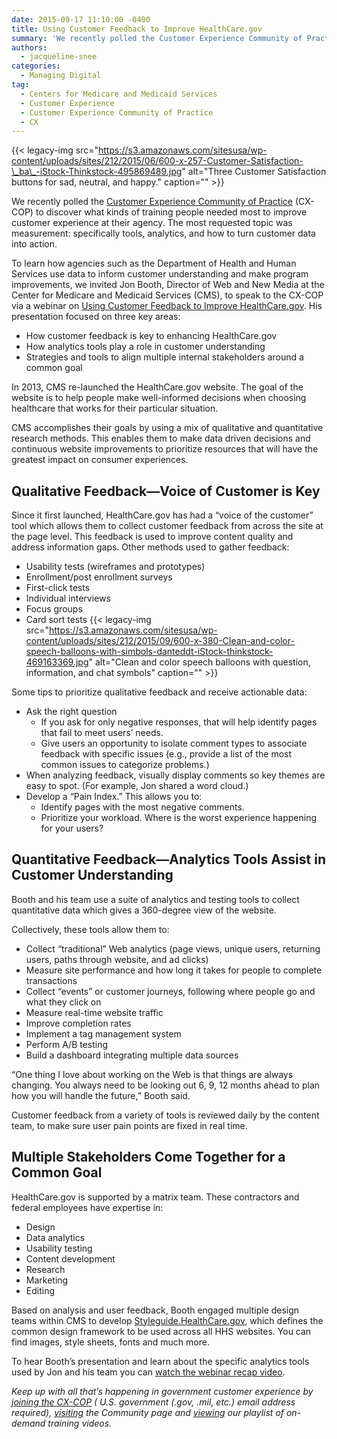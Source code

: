 ```yaml
---
date: 2015-09-17 11:10:00 -0400
title: Using Customer Feedback to Improve HealthCare.gov
summary: 'We recently polled the Customer Experience Community of Practice (CX-COP) to discover what kinds of training people needed most to improve customer experience at their agency. The most requested topic was measurement: specifically tools, analytics, and how to turn customer data into action. To learn how agencies such as the Department of Health and Human'
authors:
  - jacqueline-snee
categories:
  - Managing Digital
tag:
  - Centers for Medicare and Medicaid Services
  - Customer Experience
  - Customer Experience Community of Practice
  - CX
---
```


{{< legacy-img src="https://s3.amazonaws.com/sitesusa/wp-content/uploads/sites/212/2015/06/600-x-257-Customer-Satisfaction-\_ba\_-iStock-Thinkstock-495869489.jpg" alt="Three Customer Satisfaction buttons for sad, neutral, and happy." caption="" >}} 

We recently polled the [Customer Experience Community of Practice](https://www.WHATEVER/communities/customer-experience-community/) (CX-COP) to discover what kinds of training people needed most to improve customer experience at their agency. The most requested topic was measurement: specifically tools, analytics, and how to turn customer data into action.

To learn how agencies such as the Department of Health and Human Services use data to inform customer understanding and make program improvements, we invited Jon Booth, Director of Web and New Media at the Center for Medicare and Medicaid Services (CMS), to speak to the CX-COP via a webinar on [Using Customer Feedback to Improve HealthCare.gov](https://www.youtube.com/watch?v=4ZtfdD5RNac&list=PLd9b-GuOJ3nH7xSSjL1XBXPfVqw68BNbW). His presentation focused on three key areas:

  * How customer feedback is key to enhancing HealthCare.gov
  * How analytics tools play a role in customer understanding
  * Strategies and tools to align multiple internal stakeholders around a common goal

In 2013, CMS re-launched the HealthCare.gov website. The goal of the website is to help people make well-informed decisions when choosing healthcare that works for their particular situation.

CMS accomplishes their goals by using a mix of qualitative and quantitative research methods. This enables them to make data driven decisions and continuous website improvements to prioritize resources that will have the greatest impact on consumer experiences.

## Qualitative Feedback—Voice of Customer is Key

Since it first launched, HealthCare.gov has had a “voice of the customer” tool which allows them to collect customer feedback from across the site at the page level. This feedback is used to improve content quality and address information gaps. Other methods used to gather feedback:

  * Usability tests (wireframes and prototypes)
  * Enrollment/post enrollment surveys
  * First-click tests
  * Individual interviews
  * Focus groups
  * Card sort tests {{< legacy-img src="https://s3.amazonaws.com/sitesusa/wp-content/uploads/sites/212/2015/09/600-x-380-Clean-and-color-speech-balloons-with-simbols-danteddt-iStock-thinkstock-469163369.jpg" alt="Clean and color speech balloons with question, information, and chat symbols" caption="" >}} 

Some tips to prioritize qualitative feedback and receive actionable data:

  * Ask the right question 
      * If you ask for only negative responses, that will help identify pages that fail to meet users’ needs.
      * Give users an opportunity to isolate comment types to associate feedback with specific issues (e.g., provide a list of the most common issues to categorize problems.)
  * When analyzing feedback, visually display comments so key themes are easy to spot. (For example, Jon shared a word cloud.)
  * Develop a “Pain Index.” This allows you to: 
      * Identify pages with the most negative comments.
      * Prioritize your workload. Where is the worst experience happening for your users?

## Quantitative Feedback—Analytics Tools Assist in Customer Understanding

Booth and his team use a suite of analytics and testing tools to collect quantitative data which gives a 360-degree view of the website.

Collectively, these tools allow them to:

  * Collect “traditional” Web analytics (page views, unique users, returning users, paths through website, and ad clicks)
  * Measure site performance and how long it takes for people to complete transactions
  * Collect “events” or customer journeys, following where people go and what they click on
  * Measure real-time website traffic
  * Improve completion rates
  * Implement a tag management system
  * Perform A/B testing
  * Build a dashboard integrating multiple data sources

“One thing I love about working on the Web is that things are always changing. You always need to be looking out 6, 9, 12 months ahead to plan how you will handle the future,” Booth said.

Customer feedback from a variety of tools is reviewed daily by the content team, to make sure user pain points are fixed in real time.

## Multiple Stakeholders Come Together for a Common Goal

HealthCare.gov is supported by a matrix team. These contractors and federal employees have expertise in:

  * Design
  * Data analytics
  * Usability testing
  * Content development
  * Research
  * Marketing
  * Editing

Based on analysis and user feedback, Booth engaged multiple design teams within CMS to develop [Styleguide.HealthCare.gov](http://styleguide.healthcare.gov/), which defines the common design framework to be used across all HHS websites. You can find images, style sheets, fonts and much more.

To hear Booth’s presentation and learn about the specific analytics tools used by Jon and his team you can [watch the webinar recap video](https://www.youtube.com/watch?v=4ZtfdD5RNac&list=PLd9b-GuOJ3nH7xSSjL1XBXPfVqw68BNbW).

_Keep up with all that’s happening in government customer experience by [joining the CX-COP](https://docs.google.com/a/gsa.gov/forms/d/1hzJbZChUg2TRLi_MiC4nAbB-HKUOerBF2kL0qO38fPo/viewform) ( U.S. government (.gov, .mil, etc.) email address required), [visiting](https://www.WHATEVER/communities/customer-experience-community/) the Community page and [viewing](https://www.youtube.com/playlist?list=PLd9b-GuOJ3nH7xSSjL1XBXPfVqw68BNbW) our playlist of on-demand training videos._